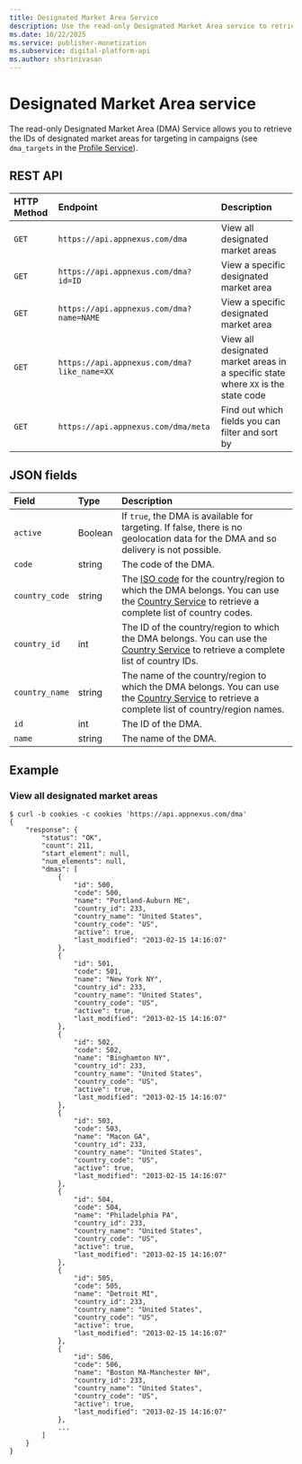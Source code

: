 ```yaml
---
title: Designated Market Area Service
description: Use the read-only Designated Market Area service to retrieve the IDs of designated market areas for targeting in campaigns.
ms.date: 10/22/2025
ms.service: publisher-monetization
ms.subservice: digital-platform-api
ms.author: shsrinivasan
---
```


# Designated Market Area service

The read-only Designated Market Area (DMA) Service allows you to retrieve the IDs of designated market areas for targeting in campaigns (see `dma_targets` in the [Profile Service](./profile-service.md)).

## REST API

| HTTP Method | Endpoint | Description |
|:---|:---|:---|
| `GET` | `https://api.appnexus.com/dma` | View all designated market areas |
| `GET` | `https://api.appnexus.com/dma?id=ID` | View a specific designated market area |
| `GET` | `https://api.appnexus.com/dma?name=NAME` | View a specific designated market area |
| `GET` | `https://api.appnexus.com/dma?like_name=XX` | View all designated market areas in a specific state where `XX` is the state code |
| `GET` | `https://api.appnexus.com/dma/meta` | Find out which fields you can filter and sort by |

## JSON fields

| Field | Type | Description |
|:---|:---|:---|
| `active` | Boolean | If `true`, the DMA is available for targeting. If false, there is no geolocation data for the DMA and so delivery is not possible. |
| `code` | string | The code of the DMA. |
| `country_code` | string | The [ISO code](https://dev.maxmind.com/geoip/release-notes/2022#geoip-legacy-databases-have-been-retired) for the country/region to which the DMA belongs. You can use the [Country Service](./country-service.md) to retrieve a complete list of country codes. |
| `country_id` | int | The ID of the country/region to which the DMA belongs. You can use the [Country Service](./country-service.md) to retrieve a complete list of country IDs. |
| `country_name` | string | The name of the country/region to which the DMA belongs. You can use the [Country Service](./country-service.md) to retrieve a complete list of country/region names. |
| `id` | int | The ID of the DMA. |
| `name` | string | The name of the DMA. |

## Example

### View all designated market areas

```
$ curl -b cookies -c cookies 'https://api.appnexus.com/dma'
{
    "response": {
        "status": "OK",
        "count": 211,
        "start_element": null,
        "num_elements": null,
        "dmas": [
            {
                "id": 500,
                "code": 500,
                "name": "Portland-Auburn ME",
                "country_id": 233,
                "country_name": "United States",
                "country_code": "US",
                "active": true,
                "last_modified": "2013-02-15 14:16:07"
            },
            {
                "id": 501,
                "code": 501,
                "name": "New York NY",
                "country_id": 233,
                "country_name": "United States",
                "country_code": "US",
                "active": true,
                "last_modified": "2013-02-15 14:16:07"
            },
            {
                "id": 502,
                "code": 502,
                "name": "Binghamton NY",
                "country_id": 233,
                "country_name": "United States",
                "country_code": "US",
                "active": true,
                "last_modified": "2013-02-15 14:16:07"
            },
            {
                "id": 503,
                "code": 503,
                "name": "Macon GA",
                "country_id": 233,
                "country_name": "United States",
                "country_code": "US",
                "active": true,
                "last_modified": "2013-02-15 14:16:07"
            },
            {
                "id": 504,
                "code": 504,
                "name": "Philadelphia PA",
                "country_id": 233,
                "country_name": "United States",
                "country_code": "US",
                "active": true,
                "last_modified": "2013-02-15 14:16:07"
            },
            {
                "id": 505,
                "code": 505,
                "name": "Detroit MI",
                "country_id": 233,
                "country_name": "United States",
                "country_code": "US",
                "active": true,
                "last_modified": "2013-02-15 14:16:07"
            },
            {
                "id": 506,
                "code": 506,
                "name": "Boston MA-Manchester NH",
                "country_id": 233,
                "country_name": "United States",
                "country_code": "US",
                "active": true,
                "last_modified": "2013-02-15 14:16:07"
            },
            ...
        ]
    }
}
```
